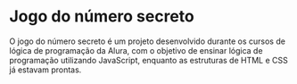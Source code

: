 <h1>Jogo do número secreto</h1>
O jogo do número secreto é um projeto desenvolvido durante os cursos de lógica de programação da Alura, com o objetivo de ensinar lógica de programação utilizando JavaScript, enquanto as estruturas de HTML e CSS já estavam prontas.
